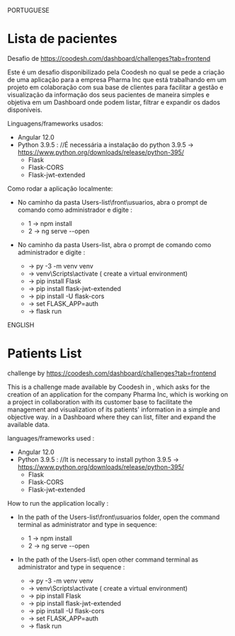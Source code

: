 PORTUGUESE

# Lista de pacientes

Desafio de https://coodesh.com/dashboard/challenges?tab=frontend

Este é um desafio disponibilizado pela Coodesh no qual se pede a criação de uma aplicação para a empresa Pharma Inc que está trabalhando em um projeto em colaboração com sua base de clientes para facilitar a gestão e visualização da informação dos seus pacientes de maneira simples e objetiva em um Dashboard onde podem listar, filtrar e expandir os dados disponíveis.

Linguagens/frameworks usados:
 - Angular 12.0
 - Python 3.9.5 :  //É necessária a instalação do python 3.9.5 -> https://www.python.org/downloads/release/python-395/
     * Flask
     * Flask-CORS
     * Flask-jwt-extended
     
Como rodar a aplicação localmente:
  - No caminho da pasta Users-list\front\usuarios, abra o prompt de comando como administrador e digite :
     * 1 -> npm install 
     * 2 -> ng serve --open
  
  - No caminho da pasta Users-list, abra o prompt de comando como administrador e digite :
      * -> py -3 -m venv venv
      * -> venv\Scripts\activate ( create a virtual environment)
      * -> pip install Flask
      * -> pip install flask-jwt-extended
      * -> pip install -U flask-cors
      * -> set FLASK_APP=auth
      * -> flask run 






ENGLISH

# Patients List

challenge by https://coodesh.com/dashboard/challenges?tab=frontend

This is a challenge made available by Coodesh in , which asks for the creation of an application for the company Pharma Inc, which is working on a project in collaboration with its customer base to facilitate the management and visualization of its patients' information in a simple and objective way. in a Dashboard where they can list, filter and expand the available data.
 
 languages/frameworks used :
  - Angular 12.0
  - Python 3.9.5 : //It is necessary to install python 3.9.5 -> https://www.python.org/downloads/release/python-395/
     * Flask
     * Flask-CORS
     * Flask-jwt-extended
 


 How to run the application locally :
   - In the path of the Users-list\front\usuarios folder, open the command terminal  as administrator and type in sequence:
     * 1 -> npm install 
     * 2 -> ng serve --open
    
   - In the path of the Users-list\ open other command terminal  as administrator and type in sequence :
      * -> py -3 -m venv venv
      * -> venv\Scripts\activate ( create a virtual environment)
      * -> pip install Flask
      * -> pip install flask-jwt-extended
      * -> pip install -U flask-cors
      * -> set FLASK_APP=auth
      * -> flask run 
  
  
  
